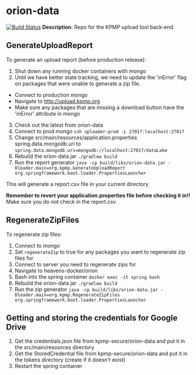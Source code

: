 # orion-data

[![Build Status](https://travis-ci.org/KPMP/orion-data.svg?branch=develop)](https://travis-ci.org/KPMP/orion-data)
**Description**: Repo for the KPMP upload tool back-end

## GenerateUploadReport
To generate an upload report (before production release):
1. Shut down any running docker containers with mongo
2. Until we have better state tracking, we need to update the 'inError' flag on packages that were unable to generate a zip file.
- Connect to production mongo
- Navigate to http://upload.kpmp.org
- Make sure any packages that are missing a download button have the 'inError' attribute in mongo
3. Check out the latest from orion-data
4. Connect to prod mongo
 `ssh uploader-prod -L 27017:localhost:27017`
5. Change src/main/resources/application.properties spring.data.mongodb.uri to `spring.data.mongodb.uri=mongodb://localhost:27017/dataLake`
6. Rebuild the orion-data jar
`./gradlew build`
7. Run the report generator
`java -cp build/libs/orion-data.jar -Dloader.main=org.kpmp.GenerateUploadReport org.springframework.boot.loader.PropertiesLauncher`

This will generate a report.csv file in your current directory

**Remember to revert your application.properties file before checking it in!!**
Make sure you do not check in the report.csv

## RegenerateZipFiles
To regenerate zip files:
1. Connect to mongo
2. Set `regenerateZip` to true for any packages you want to regenerate zip files for
3. Connect to server you need to regenerate zips for
4. Navigate to heavens-docker/orion
5. Bash into the spring container
`docker exec -it spring bash`
6. Rebuild the orion-data jar
`./gradlew build`
7. Run the zip generator
`java -cp build/libs/orion-data.jar -Dloader.main=org.kpmp.RegenerateZipFiles org.springframework.boot.loader.PropertiesLauncher`

## Getting and storing the credentials for Google Drive
1. Get the credentials.json file from kpmp-secure/orion-data and put it in the src/main/resources directory
2. Get the StoredCredential file from kpmp-secure/orion-data and put it in the tokens directory (create if it doesn't exist)
3. Restart the spring container


